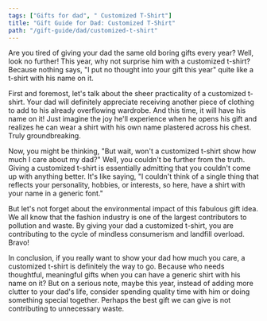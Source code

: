 ```yaml
---
tags: ["Gifts for dad", " Customized T-Shirt"]
title: "Gift Guide for Dad: Customized T-Shirt"
path: "/gift-guide/dad/customized-t-shirt"
---
```


Are you tired of giving your dad the same old boring gifts every year? Well, look no further! This year, why not surprise him with a customized t-shirt? Because nothing says, "I put no thought into your gift this year" quite like a t-shirt with his name on it.

First and foremost, let's talk about the sheer practicality of a customized t-shirt. Your dad will definitely appreciate receiving another piece of clothing to add to his already overflowing wardrobe. And this time, it will have his name on it! Just imagine the joy he'll experience when he opens his gift and realizes he can wear a shirt with his own name plastered across his chest. Truly groundbreaking.

Now, you might be thinking, "But wait, won't a customized t-shirt show how much I care about my dad?" Well, you couldn't be further from the truth. Giving a customized t-shirt is essentially admitting that you couldn't come up with anything better. It's like saying, "I couldn't think of a single thing that reflects your personality, hobbies, or interests, so here, have a shirt with your name in a generic font."

But let's not forget about the environmental impact of this fabulous gift idea. We all know that the fashion industry is one of the largest contributors to pollution and waste. By giving your dad a customized t-shirt, you are contributing to the cycle of mindless consumerism and landfill overload. Bravo!

In conclusion, if you really want to show your dad how much you care, a customized t-shirt is definitely the way to go. Because who needs thoughtful, meaningful gifts when you can have a generic shirt with his name on it? But on a serious note, maybe this year, instead of adding more clutter to your dad's life, consider spending quality time with him or doing something special together. Perhaps the best gift we can give is not contributing to unnecessary waste.